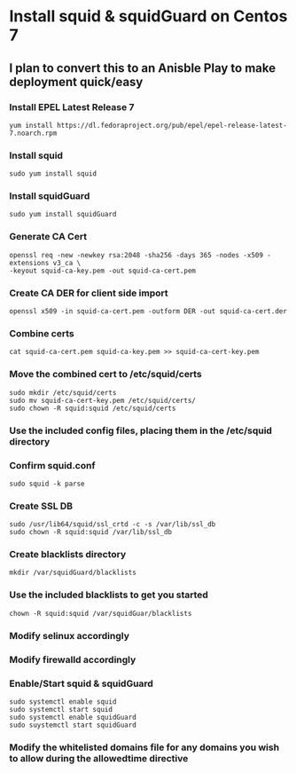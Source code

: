 # Install squid & squidGuard on Centos 7

## I plan to convert this to an Anisble Play to make deployment quick/easy

### Install EPEL Latest Release 7
    yum install https://dl.fedoraproject.org/pub/epel/epel-release-latest-7.noarch.rpm

### Install squid
    sudo yum install squid

### Install squidGuard
    sudo yum install squidGuard

### Generate CA Cert
    openssl req -new -newkey rsa:2048 -sha256 -days 365 -nodes -x509 -extensions v3_ca \
	-keyout squid-ca-key.pem -out squid-ca-cert.pem

### Create CA DER for client side import
    openssl x509 -in squid-ca-cert.pem -outform DER -out squid-ca-cert.der

### Combine certs
    cat squid-ca-cert.pem squid-ca-key.pem >> squid-ca-cert-key.pem

### Move the combined cert to /etc/squid/certs
    sudo mkdir /etc/squid/certs
    sudo mv squid-ca-cert-key.pem /etc/squid/certs/
    sudo chown -R squid:squid /etc/squid/certs

### Use the included config files, placing them in the /etc/squid directory

### Confirm squid.conf
    sudo squid -k parse

### Create SSL DB
    sudo /usr/lib64/squid/ssl_crtd -c -s /var/lib/ssl_db
    sudo chown -R squid:squid /var/lib/ssl_db

### Create blacklists directory
    mkdir /var/squidGuard/blacklists

### Use the included blacklists to get you started
    chown -R squid:squid /var/squidGuar/blacklists

### Modify selinux accordingly

### Modify firewalld accordingly

### Enable/Start squid & squidGuard
    sudo systemctl enable squid
    sudo systemctl start squid
    sudo systemctl enable squidGuard
    sudo suystemctl start squidGuard

### Modify the whitelisted domains file for any domains you wish to allow during the allowedtime directive

